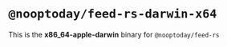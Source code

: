 # `@nooptoday/feed-rs-darwin-x64`

This is the **x86_64-apple-darwin** binary for `@nooptoday/feed-rs`
